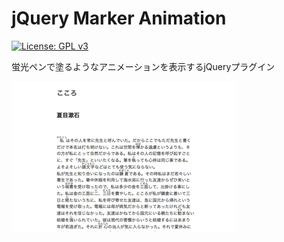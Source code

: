 # jQuery Marker Animation

[![License: GPL v3](https://img.shields.io/badge/License-GPL%20v3-blue.svg)](https://www.gnu.org/licenses/gpl-3.0)

蛍光ペンで塗るようなアニメーションを表示するjQueryプラグイン

![動作](https://raw.githubusercontent.com/technote-space/jquery.marker-animation/master/marker-animation.gif)

